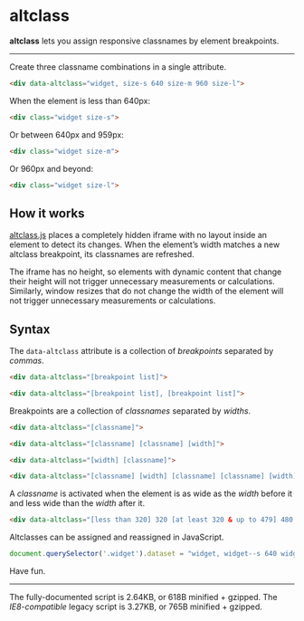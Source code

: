 # altclass

**altclass** lets you assign responsive classnames by element breakpoints.

---

Create three classname combinations in a single attribute.

```html
<div data-altclass="widget, size-s 640 size-m 960 size-l">
```

When the element is less than 640px:

```html
<div class="widget size-s">
```

Or between 640px and 959px:

```html
<div class="widget size-m">
```

Or 960px and beyond:

```html
<div class="widget size-l">
```

## How it works

[altclass.js](altclass.js) places a completely hidden iframe with no layout inside an element to detect its changes. When the element’s width matches a new altclass breakpoint, its classnames are refreshed.

The iframe has no height, so elements with dynamic content that change their height will not trigger unnecessary measurements or calculations. Similarly, window resizes that do not change the width of the element will not trigger unnecessary measurements or calculations.

## Syntax

The `data-altclass` attribute is a collection of *breakpoints* separated by *commas*.

```html
<div data-altclass="[breakpoint list]">

<div data-altclass="[breakpoint list], [breakpoint list]">
```

Breakpoints are a collection of *classnames* separated by *widths*.

```html
<div data-altclass="[classname]">

<div data-altclass="[classname] [classname] [width]">

<div data-altclass="[width] [classname]">

<div data-altclass="[classname] [width] [classname] [classname] [width] [classname]">
```

A *classname* is activated when the element is as wide as the *width* before it and less wide than the *width* after it.

```html
<div data-altclass="[less than 320] 320 [at least 320 & up to 479] 480 [at least 480]">
```

Altclasses can be assigned and reassigned in JavaScript.

```js
document.querySelector('.widget').dataset = "widget, widget--s 640 widget--m 960 widget--l 1200 widget-xxl";
```

Have fun.

---

The fully-documented script is 2.64KB, or 618B minified + gzipped. The *IE8-compatible* legacy script is 3.27KB, or 765B minified + gzipped.
